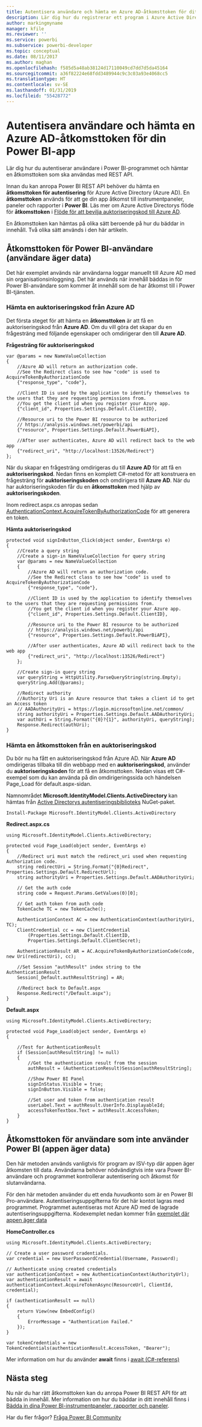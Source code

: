 ```yaml
---
title: Autentisera användare och hämta en Azure AD-åtkomsttoken för ditt program
description: Lär dig hur du registrerar ett program i Azure Active Directory för användning med inbäddning av Power BI-innehåll.
author: markingmyname
manager: kfile
ms.reviewer: ''
ms.service: powerbi
ms.subservice: powerbi-developer
ms.topic: conceptual
ms.date: 08/11/2017
ms.author: maghan
ms.openlocfilehash: f585d5a48ab38124d17110049cd7dd7d5da45164
ms.sourcegitcommit: a36f82224e68fdd3489944c9c3c03a93e4068cc5
ms.translationtype: HT
ms.contentlocale: sv-SE
ms.lasthandoff: 01/31/2019
ms.locfileid: "55428772"
---
```

# <a name="authenticate-users-and-get-an-azure-ad-access-token-for-your-power-bi-app"></a>Autentisera användare och hämta en Azure AD-åtkomsttoken för din Power BI-app
Lär dig hur du autentiserar användare i Power BI-programmet och hämtar en åtkomsttoken som ska användas med REST API.

Innan du kan anropa Power BI REST API behöver du hämta en **åtkomsttoken för autentisering** för Azure Active Directory (Azure AD). En **åtkomsttoken** används för att ge din app åtkomst till instrumentpaneler, paneler och rapporter i **Power BI**. Läs mer om Azure Active Directorys flöde för **åtkomsttoken** i [Flöde för att bevilja auktoriseringskod till Azure AD](https://msdn.microsoft.com/library/azure/dn645542.aspx).

En åtkomsttoken kan hämtas på olika sätt beroende på hur du bäddar in innehåll. Två olika sätt används i den här artikeln.

## <a name="access-token-for-power-bi-users-user-owns-data"></a>Åtkomsttoken för Power BI-användare (användare äger data)
Det här exemplet används när användarna loggar manuellt till Azure AD med sin organisationsinloggning. Det här används när innehåll bäddas in för Power BI-användare som kommer åt innehåll som de har åtkomst till i Power BI-tjänsten.

### <a name="get-an-authorization-code-from-azure-ad"></a>Hämta en auktoriseringskod från Azure AD
Det första steget för att hämta en **åtkomsttoken** är att få en auktoriseringskod från **Azure AD**. Om du vill göra det skapar du en frågesträng med följande egenskaper och omdirigerar den till **Azure AD**.

**Frågesträng för auktoriseringskod**

```
var @params = new NameValueCollection
{
    //Azure AD will return an authorization code. 
    //See the Redirect class to see how "code" is used to AcquireTokenByAuthorizationCode
    {"response_type", "code"},

    //Client ID is used by the application to identify themselves to the users that they are requesting permissions from. 
    //You get the client id when you register your Azure app.
    {"client_id", Properties.Settings.Default.ClientID},

    //Resource uri to the Power BI resource to be authorized
    // https://analysis.windows.net/powerbi/api
    {"resource", Properties.Settings.Default.PowerBiAPI},

    //After user authenticates, Azure AD will redirect back to the web app
    {"redirect_uri", "http://localhost:13526/Redirect"}
};
```

När du skapar en frågesträng omdirigeras du till **Azure AD** för att få en **auktoriseringskod**.  Nedan finns en komplett C#-metod för att konstruera en frågesträng för **auktoriseringskoden** och omdirigera till **Azure AD**. När du har auktoriseringskoden får du en **åtkomsttoken** med hjälp av **auktoriseringskoden**.

Inom redirect.aspx.cs anropas sedan [AuthenticationContext.AcquireTokenByAuthorizationCode](https://msdn.microsoft.com/library/azure/dn479531.aspx) för att generera en token.

**Hämta auktoriseringskod**

```
protected void signInButton_Click(object sender, EventArgs e)
{
    //Create a query string
    //Create a sign-in NameValueCollection for query string
    var @params = new NameValueCollection
    {
        //Azure AD will return an authorization code. 
        //See the Redirect class to see how "code" is used to AcquireTokenByAuthorizationCode
        {"response_type", "code"},

        //Client ID is used by the application to identify themselves to the users that they are requesting permissions from. 
        //You get the client id when you register your Azure app.
        {"client_id", Properties.Settings.Default.ClientID},

        //Resource uri to the Power BI resource to be authorized
        // https://analysis.windows.net/powerbi/api
        {"resource", Properties.Settings.Default.PowerBiAPI},

        //After user authenticates, Azure AD will redirect back to the web app
        {"redirect_uri", "http://localhost:13526/Redirect"}
    };

    //Create sign-in query string
    var queryString = HttpUtility.ParseQueryString(string.Empty);
    queryString.Add(@params);

    //Redirect authority
    //Authority Uri is an Azure resource that takes a client id to get an Access token
    // AADAuthorityUri = https://login.microsoftonline.net/common/
    string authorityUri = Properties.Settings.Default.AADAuthorityUri;
    var authUri = String.Format("{0}?{1}", authorityUri, queryString);
    Response.Redirect(authUri);
}
```

### <a name="get-an-access-token-from-authorization-code"></a>Hämta en åtkomsttoken från en auktoriseringskod
Du bör nu ha fått en auktoriseringskod från Azure AD. När **Azure AD** omdirigeras tillbaka till din webbapp med en **auktoriseringskod**, använder du **auktoriseringskoden** för att få en åtkomsttoken. Nedan visas ett C#-exempel som du kan använda på din omdirigeringssida och händelsen Page_Load för default.aspx-sidan.

Namnområdet **Microsoft.IdentityModel.Clients.ActiveDirectory** kan hämtas från [Active Directorys autentiseringsbiblioteks](https://www.nuget.org/packages/Microsoft.IdentityModel.Clients.ActiveDirectory/) NuGet-paket.

```
Install-Package Microsoft.IdentityModel.Clients.ActiveDirectory
```

**Redirect.aspx.cs**

```
using Microsoft.IdentityModel.Clients.ActiveDirectory;

protected void Page_Load(object sender, EventArgs e)
{
    //Redirect uri must match the redirect_uri used when requesting Authorization code.
    string redirectUri = String.Format("{0}Redirect", Properties.Settings.Default.RedirectUrl);
    string authorityUri = Properties.Settings.Default.AADAuthorityUri;

    // Get the auth code
    string code = Request.Params.GetValues(0)[0];

    // Get auth token from auth code
    TokenCache TC = new TokenCache();

    AuthenticationContext AC = new AuthenticationContext(authorityUri, TC);
    ClientCredential cc = new ClientCredential
        (Properties.Settings.Default.ClientID,
        Properties.Settings.Default.ClientSecret);

    AuthenticationResult AR = AC.AcquireTokenByAuthorizationCode(code, new Uri(redirectUri), cc);

    //Set Session "authResult" index string to the AuthenticationResult
    Session[_Default.authResultString] = AR;

    //Redirect back to Default.aspx
    Response.Redirect("/Default.aspx");
}
```

**Default.aspx**

```
using Microsoft.IdentityModel.Clients.ActiveDirectory;

protected void Page_Load(object sender, EventArgs e)
{

    //Test for AuthenticationResult
    if (Session[authResultString] != null)
    {
        //Get the authentication result from the session
        authResult = (AuthenticationResult)Session[authResultString];

        //Show Power BI Panel
        signInStatus.Visible = true;
        signInButton.Visible = false;

        //Set user and token from authentication result
        userLabel.Text = authResult.UserInfo.DisplayableId;
        accessTokenTextbox.Text = authResult.AccessToken;
    }
}
```

## <a name="access-token-for-non-power-bi-users-app-owns-data"></a>Åtkomsttoken för användare som inte använder Power BI (appen äger data)
Den här metoden används vanligtvis för program av ISV-typ där appen äger åtkomsten till data. Användarna behöver nödvändigtvis inte vara Power BI-användare och programmet kontrollerar autentisering och åtkomst för slutanvändarna.

För den här metoden använder du ett enda *huvud*konto som är en Power BI Pro-användare. Autentiseringsuppgifterna för det här kontot lagras med programmet. Programmet autentiseras mot Azure AD med de lagrade autentiseringsuppgifterna. Kodexemplet nedan kommer från [exemplet där appen äger data](https://github.com/guyinacube/PowerBI-Developer-Samples/tree/master/App%20Owns%20Data)

**HomeController.cs**

```
using Microsoft.IdentityModel.Clients.ActiveDirectory;

// Create a user password cradentials.
var credential = new UserPasswordCredential(Username, Password);

// Authenticate using created credentials
var authenticationContext = new AuthenticationContext(AuthorityUrl);
var authenticationResult = await authenticationContext.AcquireTokenAsync(ResourceUrl, ClientId, credential);

if (authenticationResult == null)
{
    return View(new EmbedConfig()
    {
        ErrorMessage = "Authentication Failed."
    });
}

var tokenCredentials = new TokenCredentials(authenticationResult.AccessToken, "Bearer");
```

Mer information om hur du använder **await** finns i [await (C#-referens)](https://docs.microsoft.com/dotnet/csharp/language-reference/keywords/await)

## <a name="next-steps"></a>Nästa steg
Nu när du har rätt åtkomsttoken kan du anropa Power BI REST API för att bädda in innehåll. Mer information om hur du bäddar in ditt innehåll finns i [Bädda in dina Power BI-instrumentpaneler, rapporter och paneler](embed-sample-for-customers.md#embed-your-content-within-your-application).

Har du fler frågor? [Fråga Power BI Community](http://community.powerbi.com/)